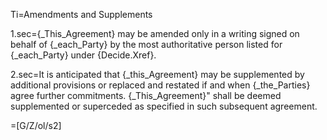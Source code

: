 Ti=Amendments and Supplements

1.sec={_This_Agreement} may be amended only in a writing signed on behalf of {_each_Party} by the most authoritative person listed for {_each_Party} under {Decide.Xref}.

2.sec=It is anticipated that {_this_Agreement} may be supplemented by additional provisions or replaced and restated if and when {_the_Parties} agree further commitments.  {_This_Agreement}" shall be deemed supplemented or superceded as specified in such subsequent agreement.

=[G/Z/ol/s2] 
